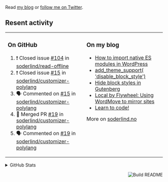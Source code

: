Read [my blog](https://soderlind.no/) or [follow me on Twitter](https://twitter.com/soderlind).

## Resent activity

<table width="100%" border="0"><tr><td valign="top" width="49%">

### On GitHub

<!--START_SECTION:activity-->
1. ❗️ Closed issue [#104](https://github.com/soderlind/read-offline/issues/104) in [soderlind/read-offline](https://github.com/soderlind/read-offline)
2. ❗️ Closed issue [#15](https://github.com/soderlind/customizer-polylang/issues/15) in [soderlind/customizer-polylang](https://github.com/soderlind/customizer-polylang)
3. 🗣 Commented on [#15](https://github.com/soderlind/customizer-polylang/issues/15) in [soderlind/customizer-polylang](https://github.com/soderlind/customizer-polylang)
4. 🎉 Merged PR [#19](https://github.com/soderlind/customizer-polylang/pull/19) in [soderlind/customizer-polylang](https://github.com/soderlind/customizer-polylang)
5. 🗣 Commented on [#19](https://github.com/soderlind/customizer-polylang/issues/19) in [soderlind/customizer-polylang](https://github.com/soderlind/customizer-polylang)
<!--END_SECTION:activity-->

</td><td valign="top" width="49%">

### On my blog

<!-- BLOG:START -->
- [How to import native ES modules in WordPress](https://soderlind.no/how-to-import-native-es-modules-in-wordpress/)
- [add_theme_support( 'disable_block_style')](https://soderlind.no/add-theme-support-disable-block-style/)
- [Hide block styles in Gutenberg](https://soderlind.no/hide-block-styles-in-gutenberg/)
- [Local by Flywheel: Using WordMove to mirror sites](https://soderlind.no/local-by-flywheel-using-wordmove-to-mirror-sites/)
- [Learn to code!](https://soderlind.no/learn-to-code/)
<!-- BLOG:END -->

More on [soderlind.no](https://soderlind.no/)
</td></tr></table>

<details>
  <summary>GitHub Stats</summary>

  <img align="left" alt="Soderlind's GitHub Stats" src="https://github-readme-stats-d1emiyjuh.vercel.app/api?username=soderlind&show_icons=true&hide_border=true&count_private=true" />
  <img align="left" alt="Soderlind's Languages Stats" src="https://github-readme-stats-d1emiyjuh.vercel.app/api/top-langs/?username=soderlind" />

</details>

<a href="https://github.com/soderlind/soderlind/actions"><img src="https://github.com/soderlind/soderlind/workflows/Build%20README/badge.svg" align="right" alt="Build README"></a>

